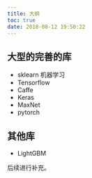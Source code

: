 ```yaml
---
title: 大纲
toc: true
date: 2018-08-12 19:50:22
---
```


## 大型的完善的库

- sklearn    机器学习
- Tensorflow
- Caffe
- Keras
- MaxNet
- pytorch

## 其他库

- LightGBM


后续进行补充。
